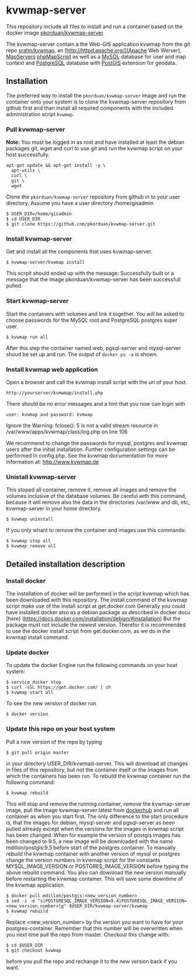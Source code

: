 # kvwmap-server

This repository include all files to install and run a container based on the docker
image [pkorduan/kvwmap-server](https://registry.hub.docker.com/u/pkorduan/kvwmap-server/).

The kvwmap-server contain a the Web-GIS application kvwmap from the git repo [srahn/kvwmap](https://github.com/srahn/kvwmap), an [http://httpd.apache.org/](Apache Web Werver),
[MapServers](http://mapserver.org/) [phpMapScript](http://mapserver.org/mapscript/php/index.html)
as well as a [MySQL](http://www.mysql.com/) database for user and map context and [PostgreSQL](http://www.postgres.org) database with [PostGIS](http://www.postgis.org) extension
for geodata.

## Installation
The preferred way to install the `pkorduan/kvwmap-server` image and run the container onto
your system is to clone the kvwmap-server repository from github first and than install
all required components with the included administration script `kvwmap`.

### Pull kvwmap-server
**Note:** You must be logged in as root and have installed at least the debian
packages git, wget and curl to use git and run the kvwmap script on your host successfully.

```
apt-get update && apt-get install -y \
  apt-utils \
  curl \
  git \
  wget
```

Clone the `pkorduan/kvwmap-server` repository from github in to your user
directory. Assume you have a user directory /home/gisadmin

```
$ USER_DIR=/home/gisadmin
$ cd USER_DIR
$ git clone https://github.com/pkorduan/kvwmap-server.git
```
### Install kvwmap-server
Get and install all the components that uses kvwmap-server.

```
$ kvwmap-server/kvwmap install
```

This scrpit should ended up with the message: Successfully built or a message that the image pkorduan/kvwmap-server has been successfull pulled.

### Start kvwmap-server
Start the containers with volumes and link it together. You will be asked to
choose passwords for the MySQL root and PostgreSQL postgres super user.

```
$ kvwmap run all
```

After this step the container named web, pgsql-server and mysql-server shoud be
set up and run. The output of `docker ps -a` is shown.

### Install kvwmap web application
Open a browser and call the kvwmap install script with the url of your host.

`http://yourserver/kvmwmap/install.php`

There should be no error messages and a hint that you now can login with

`user: kvwmap and password: kvmwap`

Ignore the Warning: fclose(): 5 is not a valid stream resource in /var/www/apps/kvwmap/class/log.php on line 106

We recommend to change the passwords for mysql, postgres and kvwmap users
after the initial installation. Further configuration settings can be performed
in config.php. See the kvwmap documentation for more information at:
<http://www.kvwmap.de>

### Unistall kvwmap-server
This stoped all container, remove it, remove all images and remove the volumes inclusive of the database volumes.
Be careful with this command, because it will remove also the data in the directories /var/www and db, etc, kvwmap-server in your home directory.

```
$ kvwmap uninstall
```

If you only whant to remove the container and images use this commands:

```
$ kvwmap stop all
$ kvwmap remove all
```

## Detailed installation description

### Install docker
The installation of docker will be performed in the script kvwmap which has been downloaded with this repository.
The install command of the kvwmap script make use of the install script at get.docker.com
Generally you could have installed docker also as a debian package as described in docker docu [here] (https://docs.docker.com/installation/debian/#installation) But the package must not include the newest version. Therefor it is recommended to use the docker install script from get.docker.com, as we do in the kvwmap install command.

### Update docker
To update the docker Engine run the following commands on your host system:
```
$ service docker stop
$ curl -sSL https://get.docker.com/ | sh
$ kvwmap start all
```
To see the new version of docker run
```
$ docker version
```
### Update this repo on your host system
Pull a new version of the repo by typing
```
$ git pull origin master
```
in your directory USER_DIR/kvwmad-server. This will download all changes in files of this repository, but not the container itself or the images from which the containers has been run. To rebuild the kvwmap container run the following command:
```
$ kvwmap rebuild
```
This will stop and remove the running container, remove the kvwmap-server image, pull the image kvwmap-server:latest from [dockerhub](https://hub.docker.com/r/pkorduan/kvwmap-server/) and run all container as when you start first. The only difference to the start procedure is, that the images for debian, mysql-server and pgsql-server as been pulled allready except when the versions for the images in kvwmap script has been changed. When for example the version of postgis images has been changed to 9.5, a new image will be downloaded with the name mdillon/postgis:9.5 before start of the postgres container.
To manually rebuild the kvwmap container with another version of mysql or postgres change the version numbers in kvwmap script for the constants MYSQL_IMAGE_VERSION or POSTGRES_IMAGE_VERSION before typing the above rebuild command. You also can download the new version manually before restarting the kvwmap container. This will save some downtime of the kvwmap application.
```
$ docker pull mdillon/postgis:<new_version_number>
$ sed -i -e "s|POSTGRESQL_IMAGE_VERSION=9.4|POSTGRESQL_IMAGE_VERSION=<new_version_number>|g" $USER_DIR/kvwmap-server/kvwmap
$ kvwmap rebuild
```
Replace <new_version_number> by the version you want to have for your postgres-container. Remember that this number will be overwritten when you next time pull the repo from master. Checkout this change with:
```
$ cd $USER_DIR
$ git checkout kvwmap
```
before you pull the repo and rechange it to the new version back if you want.
